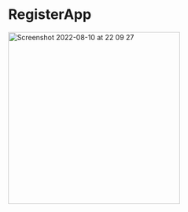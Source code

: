 # RegisterApp
<img width="349" alt="Screenshot 2022-08-10 at 22 09 27" src="https://user-images.githubusercontent.com/48592227/183985678-27686960-678b-4a0a-af3f-a12c26c5b94e.png">
